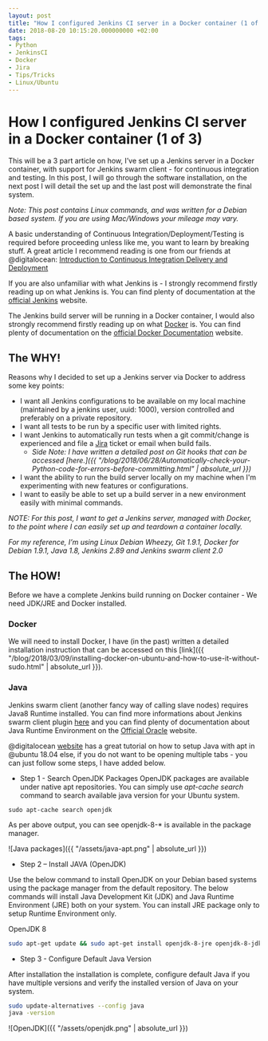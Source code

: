 ```yaml
---
layout: post
title: "How I configured Jenkins CI server in a Docker container (1 of 3)"
date: 2018-08-20 10:15:20.000000000 +02:00
tags:
- Python
- JenkinsCI
- Docker
- Jira
- Tips/Tricks
- Linux/Ubuntu
---
```

# How I configured Jenkins CI server in a Docker container (1 of 3)

This will be a 3 part article on how, I’ve set up a Jenkins server in a Docker container, with support for Jenkins swarm client - for continuous integration and testing.
In this post, I will go through the software installation, on the next post I will detail the set up and the last post will demonstrate the final system.

*Note: This post contains Linux commands, and was written for a Debian based system. If you are using Mac/Windows your mileage may vary.*

A basic understanding of Continuous Integration/Deployment/Testing is required before proceeding unless like me, you want to learn by breaking stuff.
A great article I recommend reading is one from our friends at @digitalocean: [Introduction to Continuous Integration Delivery and Deployment](https://www.digitalocean.com/community/tutorials/an-introduction-to-continuous-integration-delivery-and-deployment)

If you are also unfamiliar with what Jenkins is - I strongly recommend firstly reading up on what Jenkins is. You can find plenty of documentation at the [official Jenkins](Jenkins.io) website.

The Jenkins build server will be running in a Docker container, I would also strongly recommend firstly reading up on what [Docker](https://docker.com) is. You can find plenty of documentation on the [official Docker Documentation](https://docs.docker.com/) website.

## The WHY!

Reasons why I decided to set up a Jenkins server via Docker to address some key points:
- I want all Jenkins configurations to be available on my local machine (maintained by a jenkins user, uuid: 1000), version controlled and preferably on a private repository.
- I want all tests to be run by a specific user with limited rights.
- I want Jenkins to automatically run tests when a git commit/change is experienced and file a [Jira](https://www.atlassian.com/software/jira) ticket or email when build fails.
    - *Side Note: I have written a detailed post on Git hooks that can be accessed [here.]({{ "/blog/2018/06/28/Automatically-check-your-Python-code-for-errors-before-committing.html" | absolute_url }})*
- I want the ability to run the build server locally on my machine when I'm experimenting with new features or configurations.
- I want to easily be able to set up a build server in a new environment easily with minimal commands.

*NOTE: For this post, I want to get a Jenkins server, managed with Docker, to the point where I can easily set up and teardown a container locally.*

*For my reference, I’m using Linux Debian Wheezy, Git 1.9.1, Docker for Debian 1.9.1, Java 1.8, Jenkins 2.89 and Jenkins swarm client 2.0*

## The HOW!

Before we have a complete Jenkins build running on Docker container - We need JDK/JRE and Docker installed.

### Docker
We will need to install Docker, I have (in the past) written a detailed installation instruction that can be accessed on this [link]({{ "/blog/2018/03/09/installing-docker-on-ubuntu-and-how-to-use-it-without-sudo.html" | absolute_url }}).

### Java

Jenkins swarm client (another fancy way of calling slave nodes) requires Java8 Runtime installed. You can find more informations about Jenkins swarm client plugin [here](https://wiki.jenkins.io/display/JENKINS/Swarm+Plugin) and you can find plenty of documentation about Java Runtime Environment on the [Official Oracle](www.oracle.com/technetwork/java/javase/overview/index.html) website.

@digitalocean [website](https://www.digitalocean.com/community/tutorials/how-to-install-java-with-apt-on-ubuntu-18-04) has a great tutorial on how to setup Java with apt in @ubuntu 18.04 else, if you do not want to be opening multiple tabs - you can just follow some steps, I have added below.

- Step 1 - Search OpenJDK Packages
OpenJDK packages are available under native apt repositories. You can simply use *apt-cache search* command to search available java version for your Ubuntu system.

```
sudo apt-cache search openjdk
```

As per above output, you can see openjdk-8-* is available in the package manager.


![Java packages]({{ "/assets/java-apt.png" | absolute_url }})

- Step 2 – Install JAVA (OpenJDK)

Use the below command to install OpenJDK on your Debian based systems using the package manager from the default repository. The below commands will install Java Development Kit (JDK) and Java Runtime Environment (JRE) both on your system. You can install JRE package only to setup Runtime Environment only.

OpenJDK 8

```bash
sudo apt-get update && sudo apt-get install openjdk-8-jre openjdk-8-jdk
```

- Step 3 - Configure Default Java Version

After installation the installation is complete, configure default Java if you have multiple versions and verify the installed version of Java on your system.

```bash
sudo update-alternatives --config java
java -version
```


![OpenJDK]({{ "/assets/openjdk.png" | absolute_url }})
